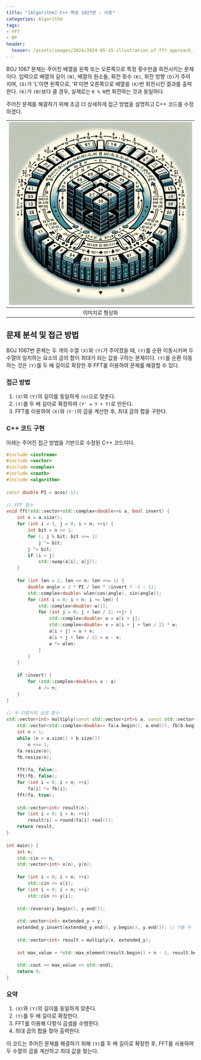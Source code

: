 ```yaml
---
title: "[Algorithm] C++ 백준 1027번 : 이동"
categories: Algorithm
tags:
- FFT
- DP
header:
  teaser: /assets/images/2024/2024-05-15-illustration_of_fft_approach_for_BOJ_1067.webp
---
```


BOJ 1067 문제는 주어진 배열을 왼쪽 또는 오른쪽으로 특정 횟수만큼 회전시키는 문제이다. 입력으로 배열의 길이 `(N)`, 배열의 원소들, 회전 횟수 `(K)`, 회전 방향 `(D)`가 주어지며, `(D)`가 'L'이면 왼쪽으로, 'R'이면 오른쪽으로 배열을 `(K)`번 회전시킨 결과를 출력한다. `(K)`가 `(N)`보다 클 경우, 실제로는 `K % N`번 회전하는 것과 동일하다.

주어진 문제를 해결하기 위해 조금 더 상세하게 접근 방법을 설명하고 C++ 코드를 수정하겠다.

|![](/assets/images/2024/2024-05-15-A_detailed_illustration_of_a_cyclic_array_rotation.png)|
|:---:|
|이미지로 형상화|

## 문제 분석 및 접근 방법

BOJ 1067번 문제는 두 개의 수열 `(X)`와 `(Y)`가 주어졌을 때, `(Y)`를 순환 이동시키며 두 수열의 일치하는 요소의 곱의 합이 최대가 되는 값을 구하는 문제이다. `(Y)`를 순환 이동하는 것은 `(Y)`를 두 배 길이로 확장한 후 FFT를 이용하여 문제를 해결할 수 있다.

### 접근 방법

1. `(X)`와 `(Y)`의 길이를 동일하게 `(n)`으로 맞춘다.
2. `(Y)`를 두 배 길이로 확장하여 `(Y' = Y + Y)`로 만든다.
3. FFT를 이용하여 `(X)`와 `(Y')`의 곱을 계산한 후, 최대 곱의 합을 구한다.

### C++ 코드 구현

아래는 주어진 접근 방법을 기반으로 수정된 C++ 코드이다.

```cpp
#include <iostream>
#include <vector>
#include <complex>
#include <cmath>
#include <algorithm>

const double PI = acos(-1);

// FFT 함수
void fft(std::vector<std::complex<double>>& a, bool invert) {
    int n = a.size();
    for (int i = 1, j = 0; i < n; ++i) {
        int bit = n >> 1;
        for (; j & bit; bit >>= 1)
            j ^= bit;
        j ^= bit;
        if (i < j)
            std::swap(a[i], a[j]);
    }

    for (int len = 2; len <= n; len <<= 1) {
        double angle = 2 * PI / len * (invert ? -1 : 1);
        std::complex<double> wlen(cos(angle), sin(angle));
        for (int i = 0; i < n; i += len) {
            std::complex<double> w(1);
            for (int j = 0; j < len / 2; ++j) {
                std::complex<double> u = a[i + j];
                std::complex<double> v = a[i + j + len / 2] * w;
                a[i + j] = u + v;
                a[i + j + len / 2] = u - v;
                w *= wlen;
            }
        }
    }

    if (invert) {
        for (std::complex<double>& x : a)
            x /= n;
    }
}

// 두 다항식의 곱셈 함수
std::vector<int> multiply(const std::vector<int>& a, const std::vector<int>& b) {
    std::vector<std::complex<double>> fa(a.begin(), a.end()), fb(b.begin(), b.end());
    int n = 1;
    while (n < a.size() + b.size()) 
        n <<= 1;
    fa.resize(n);
    fb.resize(n);

    fft(fa, false);
    fft(fb, false);
    for (int i = 0; i < n; ++i)
        fa[i] *= fb[i];
    fft(fa, true);

    std::vector<int> result(n);
    for (int i = 0; i < n; ++i)
        result[i] = round(fa[i].real());
    return result;
}

int main() {
    int n;
    std::cin >> n;
    std::vector<int> x(n), y(n);

    for (int i = 0; i < n; ++i)
        std::cin >> x[i];
    for (int i = 0; i < n; ++i)
        std::cin >> y[i];

    std::reverse(y.begin(), y.end());

    std::vector<int> extended_y = y;
    extended_y.insert(extended_y.end(), y.begin(), y.end()); // Y를 두 배 길이로 확장

    std::vector<int> result = multiply(x, extended_y);

    int max_value = *std::max_element(result.begin() + n - 1, result.begin() + 2 * n - 1);

    std::cout << max_value << std::endl;
    return 0;
}
```

### 요약

1. `(X)`와 `(Y)`의 길이를 동일하게 맞춘다.
2. `(Y)`를 두 배 길이로 확장한다.
3. FFT를 이용해 다항식 곱셈을 수행한다.
4. 최대 곱의 합을 찾아 출력한다.

이 코드는 주어진 문제를 해결하기 위해 `(Y)`를 두 배 길이로 확장한 후, FFT를 사용하여 두 수열의 곱을 계산하고 최대 값을 찾는다.